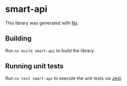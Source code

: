 # smart-api

This library was generated with [Nx](https://nx.dev).

## Building

Run `nx build smart-api` to build the library.

## Running unit tests

Run `nx test smart-api` to execute the unit tests via [Jest](https://jestjs.io).
